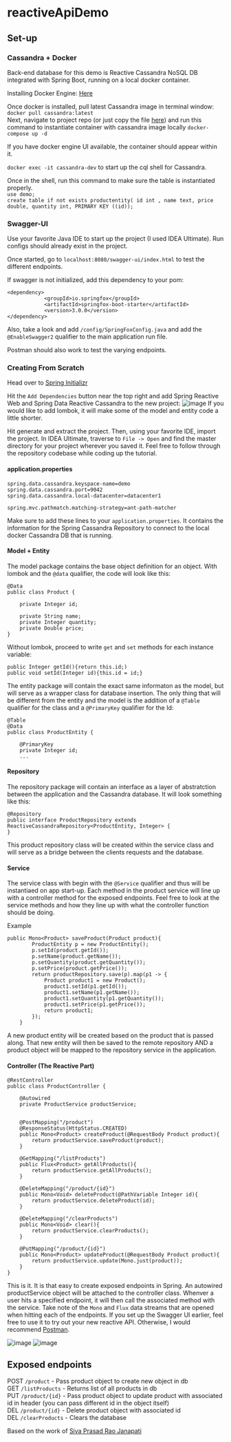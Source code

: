 # reactiveApiDemo

## Set-up

### Cassandra + Docker

Back-end database for this demo is Reactive Cassandra NoSQL DB integrated with Spring Boot, running on a local docker container.

Installing Docker Engine: [Here](https://docs.docker.com/engine/install/)

Once docker is installed, pull latest Cassandra image in terminal window:
``` docker pull cassandra:latest```  
Next, navigate to project repo (or just copy the file [here](compose.yaml)) and run this command to instantiate container with cassandra image locally ```docker-compose up -d```  

If you have docker engine UI available, the container should appear within it. 

```docker exec -it cassandra-dev``` to start up the cql shell for Cassandra.

Once in the shell, run this command to make sure the table is instantiated properly.  
```use demo;```  
```create table if not exists productentity( id int , name text, price double, quantity int, PRIMARY KEY ((id));```

### Swagger-UI

Use your favorite Java IDE to start up the project (I used IDEA Ultimate). Run configs should already exist in the project.

Once started, go to ```localhost:8080/swagger-ui/index.html``` to test the different endpoints.

If swagger is not initialized, add this dependency to your pom:
```
<dependency>
            <groupId>io.springfox</groupId>
            <artifactId>springfox-boot-starter</artifactId>
            <version>3.0.0</version>
</dependency>
```

Also, take a look and add `/config/SpringFoxConfig.java` and add the `@EnableSwagger2` qualifier to the main application run file.

Postman should also work to test the varying endpoints.

### Creating From Scratch

Head over to [Spring Initializr](https://start.spring.io/)

Hit the `Add Dependencies` button near the top right and add Spring Reactive Web and Spring Data Reactive Cassandra to the new project:
![image](https://user-images.githubusercontent.com/55921708/193653803-4b53ca2f-2d7d-4173-937b-f365c8ab53c5.png)
If you would like to add lombok, it will make some of the model and entity code a little shorter.

Hit generate and extract the project. Then, using your favorite IDE, import the project. In IDEA Ultimate, traverse to `File -> Open` and find the master directory for your project wherever you saved it. 
Feel free to follow through the repository codebase while coding up the tutorial.

#### application.properties
```
spring.data.cassandra.keyspace-name=demo
spring.data.cassandra.port=9042
spring.data.cassandra.local-datacenter=datacenter1

spring.mvc.pathmatch.matching-strategy=ant-path-matcher
```

Make sure to add these lines to your `application.properties`. It contains the information for the Spring Cassandra Repository to connect to the local docker Cassandra DB that is running.

#### Model + Entity
The model package contains the base object definition for an object. With lombok and the `@data` qualifier, the code will look like this:
``` 
@Data
public class Product {

    private Integer id;

    private String name;
    private Integer quantity;
    private Double price;
} 
```

Without lombok, proceed to write `get` and `set` methods for each instance variable:

```
public Integer getId(){return this.id;)
public void setId(Integer id){this.id = id;}
```

The entity package will contain the exact same informaton as the model, but will serve as a wrapper class for database insertion. The only thing that will be different from the entity and the model is the addition of a `@Table` qualifier for the class and a `@PrimaryKey` qualifier for the Id:
```
@Table
@Data
public class ProductEntity {

    @PrimaryKey
    private Integer id;
    ...
```

#### Repository
The repository package will contain an interface as a layer of abstratction between the application and the Cassandra database. It will look something like this:
```
@Repository
public interface ProductRepository extends ReactiveCassandraRepository<ProductEntity, Integer> {
}
```

This product repository class will be created within the service class and will serve as a bridge between the clients requests and the database.

#### Service
The service class with begin with the `@Service` qualifier and thus will be instantiaed on app start-up. Each method in the product service will line up with a controller method for the exposed endpoints. Feel free to look at the service methods and how they line up with what the controller function should be doing. 

Example
```
public Mono<Product> saveProduct(Product product){
        ProductEntity p = new ProductEntity();
        p.setId(product.getId());
        p.setName(product.getName());
        p.setQuantity(product.getQuantity());
        p.setPrice(product.getPrice());
        return productRepository.save(p).map(p1 -> {
            Product product1 = new Product();
            product1.setId(p1.getId());
            product1.setName(p1.getName());
            product1.setQuantity(p1.getQuantity());
            product1.setPrice(p1.getPrice());
            return product1;
        });
    }
```

A new product entity will be created based on the product that is passed along. That new entity will then be saved to the remote repository AND a product object will be mapped to the repository service in the application.

#### Controller (The Reactive Part)
```
@RestController
public class ProductController {

    @Autowired
    private ProductService productService;


    @PostMapping("/product")
    @ResponseStatus(HttpStatus.CREATED)
    public Mono<Product> createProduct(@RequestBody Product product){
        return productService.saveProduct(product);
    }

    @GetMapping("/listProducts")
    public Flux<Product> getAllProducts(){
        return productService.getAllProducts();
    }

    @DeleteMapping("/product/{id}")
    public Mono<Void> deleteProduct(@PathVariable Integer id){
        return productService.deleteProduct(id);
    }

    @DeleteMapping("/clearProducts")
    public Mono<Void> clear(){
        return productService.clearProducts();
    }

    @PutMapping("/product/{id}")
    public Mono<Product> updateProduct(@RequestBody Product product){
        return productService.update(Mono.just(product));
    }
}
```
This is it. It is that easy to create exposed endpoints in Spring. An autowired productService object will be attached to the controller class. Whenver a user hits a specified endpoint, it will then call the associated method with the service. Take note of the `Mono` and `Flux` data streams that are opened when hitting each of the endpoints. If you set up the Swagger UI earlier, feel free to use it to try out your new reactive API. Otherwise, I would recommend [Postman](https://www.postman.com/).

![image](https://user-images.githubusercontent.com/55921708/193660052-be52145b-3f45-44c1-941c-0ba8f338dc1c.png)
![image](https://user-images.githubusercontent.com/55921708/193660066-fb4a5c1c-7ae6-41b5-82fd-670d0c17e3b3.png)


## Exposed endpoints

POST `/product` - Pass product object to create new object in db  
GET `/listProducts` - Returns list of all products in db  
PUT `/product/{id}` - Pass product object to update product with associated id in header (you can pass different id in the object itself)  
DEL `/product/{id}` - Delete product object with associated id  
DEL `/clearProducts` - Clears the database

Based on the work of [Siva Prasad Rao Janapati](https://dzone.com/articles/build-reactive-rest-apis-with-spring-webflux)
